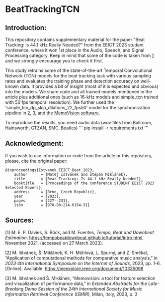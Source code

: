 # BeatTrackingTCN

## Introduction:

This repository contains supplementary material for the paper "Beat Tracking: Is 44.1 kHz Really Needed?" from the EEICT 2023 student conference, where it won 1st place in the Audio, Speech, and Signal Processing category.
Keep in mind that some of the code is taken from [1](https://tempobeatdownbeat.github.io/tutorial/intro.html) and we strongly encourage you to check it first.

This study retrains some of the state-of-the-art Temporal Convolutional Network (TCN) models for the beat tracking task with various sampling rates and evaluates the training phase and detection accuracy on well-known data. 
It provides a bit of insight (most of it is expected and obvious) into the models. We share code and all trained models mentioned in the article plus additional ones (such as 16-kHz models and simple_tcn trained with 50 fps temporal resolution).
We further used the 'simple_tcn_dp_skip_dilations_22_fps50' model for the synchronization pipeline in [2](https://ieeexplore.ieee.org/document/10335098), [3](https://ismir2023program.ismir.net/lbd_322.html), and the [MemoVision software](https://github.com/stepanmk/memovision).

To reproduce the results, you need audio data (_wav_ files from Ballroom, Hainsworth, GTZAN, SMC, Beatles)
'''
pip install -r requirements.txt
'''

## Acknowledgment:

If you wish to use information or code from the article or this repository, please, cite the original paper:

```
@inproceedings{Istvanek_EEICT_Beat_2023,
    author      = {Matěj Ištvánek and Štěpán Miklánek},
    title       = {Beat Tracking: Is 44.1 kHz Really Needed?},
    booktitle   = {Proceedings of the conference STUDENT EEICT 2023 Selected Papers},
    address     = {Brno, Czech Republic},
    year        = {2023},
    pages       = {227--231},
    isbn        = {978-80-214-6154-3}}
```

## Sources:

[1] M. E. P. Davies, S. Böck, and M. Fuentes, _Tempo, Beat and Downbeat Estimation_. https://tempobeatdownbeat.github.io/tutorial/intro.html, November 2021, (accessed on 27 March 2023).

[2] M. Ištvánek, Š. Miklánek, K. H. Mühlová, L. Spurný, and Z. Smékal, “Application of computational methods for comparative music analysis,” in _2023 4th International Symposium on the Internet of Sounds_, 2023, pp. 1-6. [Online]. Available: https://ieeexplore.ieee.org/document/10335098

[3] M. Ištvánek and Š. Miklánek, “Memovision: a tool for feature selection and visualization of performance data,” in _Extended Abstracts for the Late-Breaking Demo Session of the 24th International Society for Music Information Retrieval Conference (ISMIR)_, Milan, Italy, 2023, p. 3
